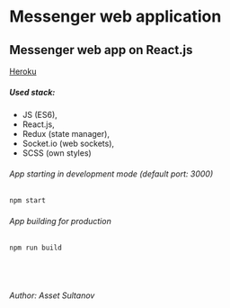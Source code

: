 # Messenger web application

## Messenger web app on React.js
[Heroku](https://messenger-web-app.herokuapp.com/)

##### Used stack:
- JS (ES6), 
- React.js,
- Redux (state manager),
- Socket.io (web sockets),
- SCSS (own styles)


###### App starting in development mode (default port: 3000)
```bash
npm start
```

###### App building for production
```bash
npm run build
```
<br><br>
###### Author: Asset Sultanov